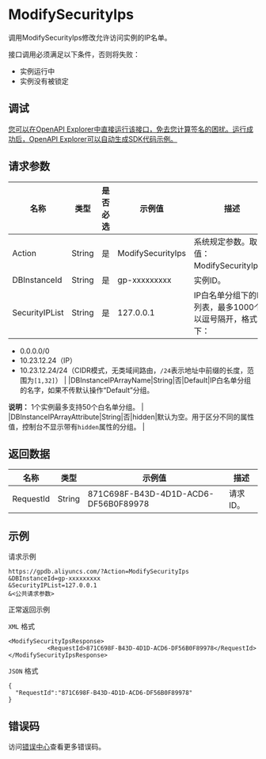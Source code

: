 # ModifySecurityIps

调用ModifySecurityIps修改允许访问实例的IP名单。

接口调用必须满足以下条件，否则将失败：

-   实例运行中
-   实例没有被锁定

## 调试

[您可以在OpenAPI Explorer中直接运行该接口，免去您计算签名的困扰。运行成功后，OpenAPI Explorer可以自动生成SDK代码示例。](https://api.aliyun.com/#product=gpdb&api=ModifySecurityIps&type=RPC&version=2016-05-03)

## 请求参数

|名称|类型|是否必选|示例值|描述|
|--|--|----|---|--|
|Action|String|是|ModifySecurityIps|系统规定参数。取值：ModifySecurityIps。 |
|DBInstanceId|String|是|gp-xxxxxxxxx|实例ID。 |
|SecurityIPList|String|是|127.0.0.1|IP白名单分组下的IP列表，最多1000个，以逗号隔开，格式如下：

 -   0.0.0.0/0
-   10.23.12.24（IP）
-   10.23.12.24/24（CIDR模式，无类域间路由，`/24`表示地址中前缀的长度，范围为`[1,32]`） |
|DBInstanceIPArrayName|String|否|Default|IP白名单分组的名字，如果不传默认操作“Default”分组。

 **说明：** 1个实例最多支持50个白名单分组。 |
|DBInstanceIPArrayAttribute|String|否|hidden|默认为空。用于区分不同的属性值，控制台不显示带有`hidden`属性的分组。 |

## 返回数据

|名称|类型|示例值|描述|
|--|--|---|--|
|RequestId|String|871C698F-B43D-4D1D-ACD6-DF56B0F89978|请求ID。 |

## 示例

请求示例

```
https://gpdb.aliyuncs.com/?Action=ModifySecurityIps
&DBInstanceId=gp-xxxxxxxxx
&SecurityIPList=127.0.0.1
&<公共请求参数>
```

正常返回示例

`XML` 格式

```
<ModifySecurityIpsResponse>
           <RequestId>871C698F-B43D-4D1D-ACD6-DF56B0F89978</RequestId>
</ModifySecurityIpsResponse>
```

`JSON` 格式

```
{
  "RequestId":"871C698F-B43D-4D1D-ACD6-DF56B0F89978"
}
```

## 错误码

访问[错误中心](https://error-center.aliyun.com/status/product/gpdb)查看更多错误码。

